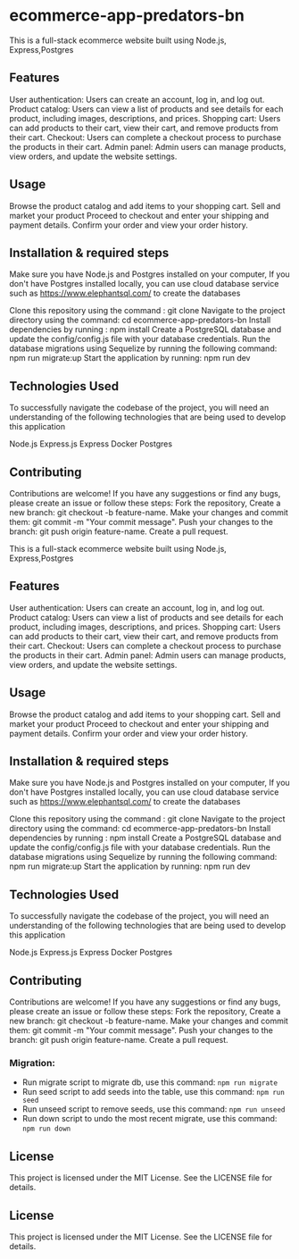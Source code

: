 # ecommerce-app-predators-bn

This is a full-stack ecommerce website built using Node.js, Express,Postgres

## Features
User authentication: Users can create an account, log in, and log out.
Product catalog: Users can view a list of products and see details for each product,
 including images, descriptions, and prices.
Shopping cart: Users can add products to their cart, view their cart, and remove products from their cart.
Checkout: Users can complete a checkout process to purchase the products in their cart.
Admin panel: Admin users can manage products, view orders, and update the website settings.



## Usage
Browse the product catalog and add items to your shopping cart.
Sell and market your product
Proceed to checkout and enter your shipping and payment details.
Confirm your order and view your order history.

## Installation & required steps

Make sure you have Node.js and Postgres installed on your computer, If you don't have Postgres installed locally,
you can use cloud database service such as https://www.elephantsql.com/ to create the databases

Clone this repository using the command : git clone
Navigate to the project directory using the command: cd ecommerce-app-predators-bn
Install dependencies by running : npm install
Create a PostgreSQL database and update the config/config.js file with your database credentials.
Run the database migrations using Sequelize by running the following command: npm run migrate:up
Start the application by running: npm run dev 

## Technologies Used
To successfully navigate the codebase of the project, you will need an understanding of the following technologies that are being used to develop this application

Node.js
Express.js
Express
Docker
Postgres

## Contributing

Contributions are welcome! If you have any suggestions or find any bugs, please create an issue or follow these steps:
Fork the repository,
Create a new branch: git checkout -b feature-name.
Make your changes and commit them: git commit -m "Your commit message".
Push your changes to the branch: git push origin feature-name.
Create a pull request.




This is a full-stack ecommerce website built using Node.js, Express,Postgres

## Features
User authentication: Users can create an account, log in, and log out.
Product catalog: Users can view a list of products and see details for each product,
 including images, descriptions, and prices.
Shopping cart: Users can add products to their cart, view their cart, and remove products from their cart.
Checkout: Users can complete a checkout process to purchase the products in their cart.
Admin panel: Admin users can manage products, view orders, and update the website settings.



## Usage
Browse the product catalog and add items to your shopping cart.
Sell and market your product
Proceed to checkout and enter your shipping and payment details.
Confirm your order and view your order history.

## Installation & required steps

Make sure you have Node.js and Postgres installed on your computer, If you don't have Postgres installed locally,
you can use cloud database service such as https://www.elephantsql.com/ to create the databases

Clone this repository using the command : git clone
Navigate to the project directory using the command: cd ecommerce-app-predators-bn
Install dependencies by running : npm install
Create a PostgreSQL database and update the config/config.js file with your database credentials.
Run the database migrations using Sequelize by running the following command: npm run migrate:up
Start the application by running: npm run dev 

## Technologies Used
To successfully navigate the codebase of the project, you will need an understanding of the following technologies that are being used to develop this application

Node.js
Express.js
Express
Docker
Postgres

## Contributing

Contributions are welcome! If you have any suggestions or find any bugs, please create an issue or follow these steps:
Fork the repository,
Create a new branch: git checkout -b feature-name.
Make your changes and commit them: git commit -m "Your commit message".
Push your changes to the branch: git push origin feature-name.
Create a pull request.



### Migration:
- Run migrate script to migrate db, use this command: `npm run migrate`
- Run seed script to add seeds into the table, use this command: `npm run seed`
- Run unseed script to remove seeds, use this command: `npm run unseed`
- Run down script to undo the most recent migrate, use this command: `npm run down`

## License
This project is licensed under the MIT License. See the LICENSE file for details.
<p>

## License
This project is licensed under the MIT License. See the LICENSE file for details.
<p>